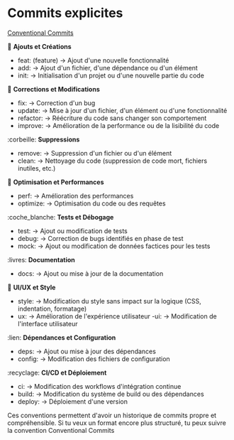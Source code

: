 # Commits explicites

[Conventional Commits](https://www.conventionalcommits.org/en/v1.0.0/)

:pushpin: **Ajouts et Créations**
- feat: (feature) → Ajout d'une nouvelle fonctionnalité
- add: → Ajout d'un fichier, d'une dépendance ou d'un élément
- init: → Initialisation d'un projet ou d'une nouvelle partie du code

:wrench: **Corrections et Modifications**
- fix: → Correction d'un bug
- update: → Mise à jour d'un fichier, d'un élément ou d'une fonctionnalité
- refactor: → Réécriture du code sans changer son comportement
- improve: → Amélioration de la performance ou de la lisibilité du code

:corbeille: **Suppressions**
- remove: → Suppression d'un fichier ou d'un élément
- clean: → Nettoyage du code (suppression de code mort, fichiers inutiles, etc.)

:rocket: **Optimisation et Performances**
- perf: → Amélioration des performances
- optimize: → Optimisation du code ou des requêtes

:coche_blanche: **Tests et Débogage**
- test: → Ajout ou modification de tests
- debug: → Correction de bugs identifiés en phase de test
- mock: → Ajout ou modification de données factices pour les tests

:livres: **Documentation**
- docs: → Ajout ou mise à jour de la documentation

:art: **UI/UX et Style**
- style: → Modification du style sans impact sur la logique (CSS, indentation, formatage)
- ux: → Amélioration de l'expérience utilisateur
-ui: → Modification de l'interface utilisateur

:lien: **Dépendances et Configuration**
- deps: → Ajout ou mise à jour des dépendances
- config: → Modification des fichiers de configuration

:recyclage: **CI/CD et Déploiement**
- ci: → Modification des workflows d'intégration continue
- build: → Modification du système de build ou des dépendances
- deploy: → Déploiement d'une version

Ces conventions permettent d'avoir un historique de commits propre et compréhensible. Si tu veux un format encore plus structuré, tu peux suivre la convention Conventional Commits
